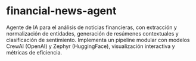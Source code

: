 # financial-news-agent
Agente de IA para el análisis de noticias financieras, con extracción y normalización de entidades, generación de resúmenes contextuales y clasificación de sentimiento. Implementa un pipeline modular con modelos CrewAI (OpenAI) y Zephyr (HuggingFace), visualización interactiva y métricas de eficiencia.
